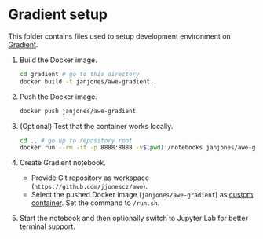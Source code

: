 # Gradient setup

This folder contains files used to setup development environment on
[Gradient](https://gradient.run).

1. Build the Docker image.

   ```sh
   cd gradient # go to this directory
   docker build -t janjones/awe-gradient .
   ```

2. Push the Docker image.

   ```sh
   docker push janjones/awe-gradient
   ```

3. (Optional) Test that the container works locally.

   ```sh
   cd .. # go up to repository root
   docker run --rm -it -p 8888:8888 -v$(pwd):/notebooks janjones/awe-gradient
   ```

4. Create Gradient notebook.

   - Provide Git repository as workspace (`https://github.com/jjonescz/awe`).
   - Select the pushed Docker image (`janjones/awe-gradient`) as [custom
     container](https://docs.paperspace.com/gradient/explore-train-deploy/notebooks/create-a-notebook/notebook-containers).
     Set the command to `/run.sh`.

5. Start the notebook and then optionally switch to Jupyter Lab for better
   terminal support.
